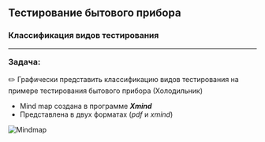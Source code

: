 ## Тестирование бытового прибора
### Классификация видов тестирования<hr>**Задача:**
:pencil2: 
Графически представить классификацию видов тестирования на примере тестирования бытового прибора (Холодильник) 
- Mind map создана в программе ***Xmind***
- Представлена в двух форматах (*pdf* и *xmind*)

![Mindmap](https://github.com/Elena-Belova/Types-of-testing/assets/148638077/1a74d621-d192-4cc9-88e5-a9a2e4c0fa8b)

